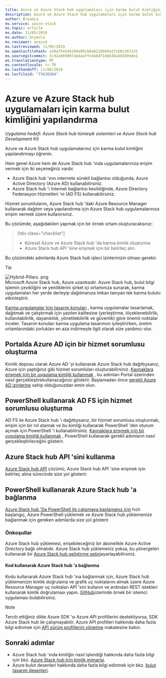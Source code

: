 ```yaml
---
title: Azure ve Azure Stack hub uygulamaları için karma bulut kimliğini yapılandırma
description: Azure ve Azure Stack hub uygulamaları için karma bulut kimliğini yapılandırmayı öğrenin.
author: BryanLa
ms.service: azure-stack
ms.topic: article
ms.date: 11/05/2019
ms.author: bryanla
ms.reviewer: anajod
ms.lastreviewed: 11/05/2019
ms.openlocfilehash: a38a7541d4184e89cb0a821db04a2fcb8c267a31
ms.sourcegitcommit: 5c92a669007ab4aaffe4484f1d8836a40340dde1
ms.translationtype: MT
ms.contentlocale: tr-TR
ms.lasthandoff: 11/06/2019
ms.locfileid: "73638304"
---
```

# <a name="configure-hybrid-cloud-identity-for-azure-and-azure-stack-hub-applications"></a>Azure ve Azure Stack hub uygulamaları için karma bulut kimliğini yapılandırma

*Uygulama hedefi: Azure Stack hub tümleşik sistemleri ve Azure Stack hub Development Kit*

Azure ve Azure Stack hub uygulamalarınız için karma bulut kimliğini yapılandırmayı öğrenin.

Hem genel Azure hem de Azure Stack hub 'ında uygulamalarınıza erişim vermek için iki seçeneğiniz vardır.

 * Azure Stack hub 'ının internete sürekli bağlantısı olduğunda, Azure Active Directory (Azure AD) kullanabilirsiniz.
 * Azure Stack hub 'ı Internet bağlantısı kesildiğinde, Azure Directory Federasyon Hizmetleri 'ni (AD FS) kullanabilirsiniz.

Hizmet sorumlularını, Azure Stack hub 'daki Azure Resource Manager kullanarak dağıtım veya yapılandırma için Azure Stack hub uygulamalarınıza erişim vermek üzere kullanırsınız.

Bu çözümde, aşağıdakileri yapmak için bir örnek ortam oluşturacaksınız:

> [!div class="checklist"]
> - Küresel Azure ve Azure Stack hub 'da karma kimlik oluşturma
> - Azure Stack hub API 'sine erişmek için bir belirteç alın.

Bu çözümdeki adımlarda Azure Stack hub işleci izinlerinizin olması gerekir.

> [!Tip]  
> ![Hybrid-Pillars. png](./media/solution-deployment-guide-cross-cloud-scaling/hybrid-pillars.png)  
> Microsoft Azure Stack hub, Azure uzantısıdır. Azure Stack hub, bulut bilgi işlemin çevikliğini ve yeniliklerini şirket içi ortamınıza sunarak, karma uygulamaları her yerde derleyip dağıtmanıza imkan tanıyan tek karma bulutu etkinleştirir.  
> 
> [Karma uygulamalar Için tasarım konuları](overview-app-design-considerations.md) , karma uygulamalar tasarlamak, dağıtmak ve çalıştırmak için yazılım kalitesine (yerleştirme, ölçeklenebilirlik, kullanılabilirlik, dayanıklılık, yönetilebilirlik ve güvenlik) göre önemli noktalar inceler. Tasarım konuları karma uygulama tasarımını iyileştirirken, üretim ortamlarındaki zorlukları en aza indirmeyle ilgili olarak size yardımcı olur.


## <a name="create-a-service-principal-for-azure-ad-in-the-portal"></a>Portalda Azure AD için bir hizmet sorumlusu oluşturma

Kimlik deposu olarak Azure AD 'yi kullanarak Azure Stack hub dağıttıysanız, Azure için yaptığınız gibi hizmet sorumluları oluşturabilirsiniz. [Kaynaklara erişmek için bir uygulama kimliği kullanmak](../operator/azure-stack-create-service-principals.md#manage-an-azure-ad-service-principal) , bu adımları Portal üzerinden nasıl gerçekleştirekullanacağınızı gösterir. Başlamadan önce [gerekli Azure AD izinlerine](/azure/azure-resource-manager/resource-group-create-service-principal-portal#required-permissions) sahip olduğunuzdan emin olun.

## <a name="create-a-service-principal-for-ad-fs-using-powershell"></a>PowerShell kullanarak AD FS için hizmet sorumlusu oluşturma

AD FS ile Azure Stack hub 'ı dağıttıysanız, bir hizmet sorumlusu oluşturmak, erişim için bir rol atamak ve bu kimliği kullanarak PowerShell 'den oturum açmak için PowerShell 'i kullanabilirsiniz. [Kaynaklara erişmek için bir uygulama kimliği kullanmak](../operator/azure-stack-create-service-principals.md#manage-an-ad-fs-service-principal) , PowerShell kullanarak gerekli adımların nasıl gerçekleştirileceğini gösterir.

## <a name="using-the-azure-stack-hub-api"></a>Azure Stack hub API 'sini kullanma

[Azure Stack hub API](../user/azure-stack-rest-api-use.md) çözümü, Azure Stack hub API 'sine erişmek için belirteç alma sürecinde size yol gösterir.

## <a name="connect-to-azure-stack-hub-using-powershell"></a>PowerShell kullanarak Azure Stack hub 'a bağlanma

[Azure Stack hub 'Da PowerShell ile çalışmaya başlamanız için](../operator/azure-stack-powershell-install.md) hızlı başlangıç, Azure PowerShell yüklemek ve Azure Stack hub yüklemenize bağlanmak için gereken adımlarda size yol gösterir.

### <a name="prerequisites"></a>Önkoşullar

Azure Stack hub yüklemesi, erişebileceğiniz bir abonelikle Azure Active Directory bağlı olmalıdır. Azure Stack hub yüklemeniz yoksa, bu yönergeleri kullanarak bir [Azure Stack hub geliştirme setini](../asdk/asdk-install.md)ayarlayabilirsiniz.

#### <a name="connect-to-azure-stack-hub-using-code"></a>Kod kullanarak Azure Stack hub 'a bağlanma

Kodu kullanarak Azure Stack hub 'ına bağlanmak için, Azure Stack hub yüklemenizin kimlik doğrulama ve grafik uç noktalarını almak üzere Azure Resource Manager uç noktaları API 'sini kullanın ve ardından REST istekleri kullanarak kimlik doğrulaması yapın. [GitHub](https://github.com/shriramnat/HybridARMApplication)üzerinde örnek bir istemci uygulaması bulabilirsiniz.

>[!Note]
>Tercih ettiğiniz dilde Azure SDK 'sı Azure API profillerini destekliyorsa, SDK Azure Stack hub ile çalışmayabilir. Azure API profilleri hakkında daha fazla bilgi edinmek için [API sürüm profillerini yönetme](../user/azure-stack-version-profiles.md) makalesine bakın.

## <a name="next-steps"></a>Sonraki adımlar

 - Azure Stack hub 'ında kimliğin nasıl işlendiği hakkında daha fazla bilgi için bkz. [Azure Stack hub Için kimlik mimarisi](../operator/azure-stack-identity-architecture.md).
 - Azure bulut desenleri hakkında daha fazla bilgi edinmek için bkz. [bulut tasarım desenleri](https://docs.microsoft.com/azure/architecture/patterns).
